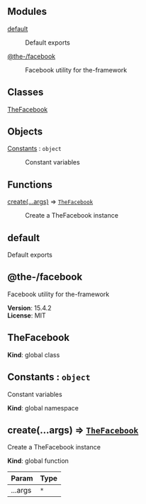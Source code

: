 <!--- Code generated by @the-/script-doc. DO NOT EDIT. -->

## Modules

<dl>
<dt><a href="#module_default">default</a></dt>
<dd><p>Default exports</p>
</dd>
<dt><a href="#module_@the-/facebook">@the-/facebook</a></dt>
<dd><p>Facebook utility for the-framework</p>
</dd>
</dl>

## Classes

<dl>
<dt><a href="#TheFacebook">TheFacebook</a></dt>
<dd></dd>
</dl>

## Objects

<dl>
<dt><a href="#Constants">Constants</a> : <code>object</code></dt>
<dd><p>Constant variables</p>
</dd>
</dl>

## Functions

<dl>
<dt><a href="#create">create(...args)</a> ⇒ <code><a href="#TheFacebook">TheFacebook</a></code></dt>
<dd><p>Create a TheFacebook instance</p>
</dd>
</dl>

<a name="module_default"></a>

## default
Default exports

<a name="module_@the-/facebook"></a>

## @the-/facebook
Facebook utility for the-framework

**Version**: 15.4.2  
**License**: MIT  
<a name="TheFacebook"></a>

## TheFacebook
**Kind**: global class  
<a name="Constants"></a>

## Constants : <code>object</code>
Constant variables

**Kind**: global namespace  
<a name="create"></a>

## create(...args) ⇒ [<code>TheFacebook</code>](#TheFacebook)
Create a TheFacebook instance

**Kind**: global function  

| Param | Type |
| --- | --- |
| ...args | <code>\*</code> | 

